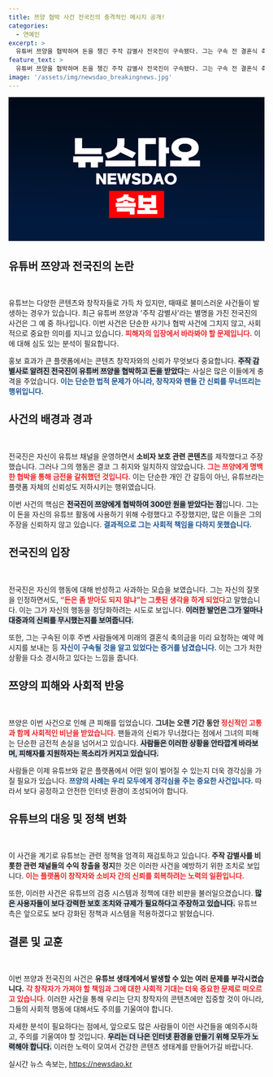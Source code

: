 ```yaml
---
title: 쯔양 협박 사건 전국진의 충격적인 메시지 공개!
categories:
  - 연예인
excerpt: >
  유튜버 쯔양을 협박하며 돈을 챙긴 주작 감별사 전국진이 구속됐다. 그는 구속 전 결혼식 축의금을 요청하는 메시지를 보내 주변을 놀라게 했다. 그의 측은 불순한 의도는 없었다고 주장했지만, 사건의 전말은 충격적이다.
feature_text: >
  유튜버 쯔양을 협박하며 돈을 챙긴 주작 감별사 전국진이 구속됐다. 그는 구속 전 결혼식 축의금을 요청하는 메시지를 보내 주변을 놀라게 했다. 그의 측은 불순한 의도는 없었다고 주장했지만, 사건의 전말은 충격적이다.
image: '/assets/img/newsdao_breakingnews.jpg'
---
```


<p><img src="/assets/img/newsdao_breakingnews.jpg" alt="koreaapp 속보" /></p>

<h2 data-ke-size="size26">유튜버 쯔양과 전국진의 논란</h2>

<p data-ke-size="size16">&nbsp;</p>

<p>유튜브는 다양한 콘텐츠와 창작자들로 가득 차 있지만, 때때로 불미스러운 사건들이 발생하는 경우가 있습니다. 최근 유튜버 쯔양과 '주작 감별사'라는 별명을 가진 전국진의 사건은 그 예 중 하나입니다. 이번 사건은 단순한 사기나 협박 사건에 그치지 않고, 사회적으로 중요한 의미를 지니고 있습니다. <b><span style="color: #ee2323;">피해자의 입장에서 바라봐야 할 문제입니다.</span></b> 이에 대해 심도 있는 분석이 필요합니다. </p>

<p>홍보 효과가 큰 플랫폼에서는 콘텐츠 창작자와의 신뢰가 무엇보다 중요합니다. <b><span style="background-color: #21538527;">주작 감별사로 알려진 전국진이 유튜버 쯔양을 협박하고 돈을 받았다</span></b>는 사실은 많은 이들에게 충격을 주었습니다. <b><span style="color: #1a5490;">이는 단순한 법적 문제가 아니라, 창작자와 팬들 간 신뢰를 무너뜨리는 행위입니다.</span></b></p>

<h2 data-ke-size="size26">사건의 배경과 경과</h2>

<p data-ke-size="size16">&nbsp;</p>

<p>전국진은 자신이 유튜브 채널을 운영하면서 <b>소비자 보호 관련 콘텐츠</b>를 제작했다고 주장했습니다. 그러나 그의 행동은 결코 그 취지와 일치하지 않았습니다. <b><span style="color: #ee2323;">그는 쯔양에게 명백한 협박을 통해 금전을 갈취했던 것입니다.</span></b> 이는 단순한 개인 간 갈등이 아닌, 유튜브라는 플랫폼 자체의 신뢰성도 저하시키는 행위였습니다. </p>

<p>이번 사건의 핵심은 <b><span style="background-color: #21538527;">전국진이 쯔양에게 협박하여 300만 원을 받았다는 점</span></b>입니다. 그는 이 돈을 자신의 유튜브 활동에 사용하기 위해 수령했다고 주장했지만, 많은 이들은 그의 주장을 신뢰하지 않고 있습니다. <b><span style="color: #1a5490;">결과적으로 그는 사회적 책임을 다하지 못했습니다.</span></b></p>

<h2 data-ke-size="size26">전국진의 입장</h2>

<p data-ke-size="size16">&nbsp;</p>

<p>전국진은 자신의 행동에 대해 반성하고 사과하는 모습을 보였습니다. 그는 자신의 잘못을 인정하면서도, <b><span style="color: #ee2323;">“돈은 좀 받아도 되지 않냐”는 그릇된 생각을 하게 되었다</span></b>고 말했습니다. 이는 그가 자신의 행동을 정당화하려는 시도로 보입니다. <b><span style="background-color: #21538527;">이러한 발언은 그가 얼마나 대중과의 신뢰를 무시했는지를 보여줍니다.</span></b></p>

<p>또한, 그는 구속된 이후 주변 사람들에게 미래의 결혼식 축의금을 미리 요청하는 예약 메시지를 보내는 등 <b><span style="color: #1a5490;">자신이 구속될 것을 알고 있었다는 증거를 남겼습니다.</span></b> 이는 그가 처한 상황을 다소 경시하고 있다는 느낌을 줍니다. </p>

<h2 data-ke-size="size26">쯔양의 피해와 사회적 반응</h2>

<p data-ke-size="size16">&nbsp;</p>

<p>쯔양은 이번 사건으로 인해 큰 피해를 입었습니다. <b>그녀는 오랜 기간 동안 </b><b><span style="color: #ee2323;">정신적인 고통과 함께 사회적인 비난을 받았습니다.</span></b> 팬들과의 신뢰가 무너졌다는 점에서 그녀의 피해는 단순한 금전적 손실을 넘어서고 있습니다. <b><span style="background-color: #21538527;">사람들은 이러한 상황을 안타깝게 바라보며, 피해자를 지원하자는 목소리가 커지고 있습니다.</span></b></p>

<p>사람들은 이제 유튜브와 같은 플랫폼에서 어떤 일이 벌어질 수 있는지 더욱 경각심을 가질 필요가 있습니다. <b><span style="color: #1a5490;">쯔양의 사례는 우리 모두에게 경각심을 주는 중요한 사건입니다.</span></b> 따라서 보다 공정하고 안전한 인터넷 환경이 조성되어야 합니다.</p>

<h2 data-ke-size="size26">유튜브의 대응 및 정책 변화</h2>

<p data-ke-size="size16">&nbsp;</p>

<p>이 사건을 계기로 유튜브는 관련 정책을 엄격히 재검토하고 있습니다. <b>주작 감별사를 비롯한 관련 채널들의 수익 창출을 정지</b>한 것은 이러한 사건을 예방하기 위한 조치로 보입니다. <b><span style="color: #ee2323;">이는 플랫폼이 창작자와 소비자 간의 신뢰를 회복하려는 노력의 일환입니다.</span></b> </p>

<p>또한, 이러한 사건은 유튜브의 검증 시스템과 정책에 대한 비판을 불러일으켰습니다. <b><span style="background-color: #21538527;">많은 사용자들이 보다 강력한 보호 조치와 규제가 필요하다고 주장하고 있습니다.</span></b> 유튜브 측은 앞으로도 보다 강화된 정책과 시스템을 적용하겠다고 밝혔습니다.</p>

<h2 data-ke-size="size26">결론 및 교훈</h2>

<p data-ke-size="size16">&nbsp;</p>

<p>이번 쯔양과 전국진의 사건은 <b>유튜브 생태계에서 발생할 수 있는 여러 문제를 부각시켰습니다.</b> <b><span style="color: #ee2323;">각 창작자가 가져야 할 책임과 그에 대한 사회적 기대는 더욱 중요한 문제로 떠오르고 있습니다.</span></b> 이러한 사건을 통해 우리는 단지 창작자의 콘텐츠에만 집중할 것이 아니라, 그들의 사회적 행동에 대해서도 주의를 기울여야 합니다.</p>

<p>자세한 분석이 필요하다는 점에서, 앞으로도 많은 사람들이 이런 사건들을 예의주시하고, 주의를 기울여야 할 것입니다. <b><span style="background-color: #21538527;">우리는 더 나은 인터넷 환경을 만들기 위해 모두가 노력해야 합니다.</span></b> 이러한 노력이 모여서 건강한 콘텐츠 생태계를 만들어가길 바랍니다.</p>
실시간 뉴스 속보는, <a href="https://newsdao.kr" rel="dofollow">https://newsdao.kr</a>


